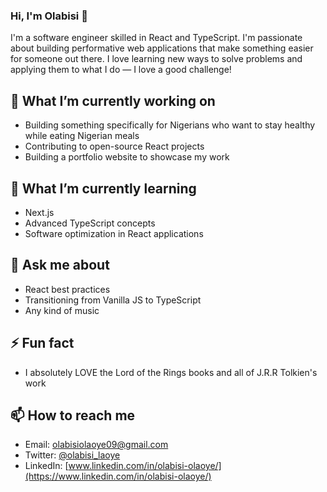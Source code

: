 ### Hi, I'm Olabisi 👋

I'm a software engineer skilled in React and TypeScript. I'm passionate about building performative web applications that make something easier for someone out there. I love learning new ways to solve problems and applying them to what I do — I love a good challenge!

## 🔭 What I’m currently working on

- Building something specifically for Nigerians who want to stay healthy while eating Nigerian meals
- Contributing to open-source React projects
- Building a portfolio website to showcase my work

## 🌱 What I’m currently learning
- Next.js
- Advanced TypeScript concepts
- Software optimization in React applications

## 💬 Ask me about
- React best practices
- Transitioning from Vanilla JS to TypeScript
- Any kind of music

## ⚡ Fun fact
- I absolutely LOVE the Lord of the Rings books and all of J.R.R Tolkien's work

## 📫 How to reach me
- Email: [olabisiolaoye09@gmail.com](mailto:olabisiolaoye09@gmail.com)
- Twitter: [@olabisi_laoye](https://twitter.com/olabisi_laoye)
- LinkedIn: [www.linkedin.com/in/olabisi-olaoye/](https://www.linkedin.com/in/olabisi-olaoye/)
